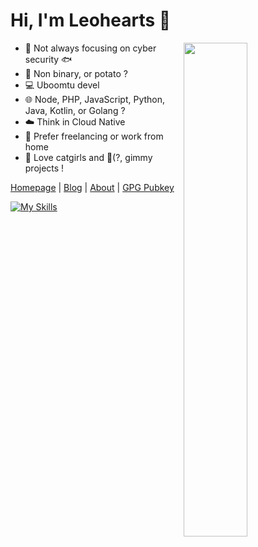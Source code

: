 # Hi, I'm Leohearts 🥔

<a href="https://github.com/leohearts?tab=repositories" >
  <img align=right width="45%" src="https://github-readme-stats.vercel.app/api?username=leohearts&show_icons=true&theme=rose" />
</a>
  
- 🔐 Not always focusing on cyber security 🐟
- 🥔 Non binary, or potato ?
- 💻 Uboomtu devel
- 🌐 Node, PHP, JavaScript, Python, Java, Kotlin, or Golang ?
- ☁️ Think in Cloud Native
- 🏡 Prefer freelancing or work from home
- 🤤 Love catgirls and 💸(?, gimmy projects ! 

[Homepage](https://leohearts.com) | [Blog](https://leohearts.com/blog.html) | [About](https://leohearts.com/about.html) | [GPG Pubkey](https://keys.openpgp.org/search?q=0x5EE785549CBFEBCF)

[![My Skills](https://skillicons.dev/icons?i=docker,bash,aws,cloudflare,workers,linux,vim,js,html,python,flask,css,php,electron,androidstudio,java,kotlin,gradle,cpp,git,md,qt,ts,mysql,redis,ipfs,graphql)](https://skillicons.dev)
